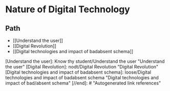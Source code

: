 # Nature of Digital Technology

## Path

- [[Understand the user]]
- [[Digital Revolution]]
- [[Digital technologies and impact of badabsent schema]]

[//begin]: # "Autogenerated link references for markdown compatibility"
[Understand the user]: Know thy student/Understand the user "Understand the user"
[Digital Revolution]: nodt/Digital Revolution "Digital Revolution"
[Digital technologies and impact of badabsent schema]: loose/Digital technologies and impact of badabsent schema "Digital technologies and impact of bad/absent schema"
[//end]: # "Autogenerated link references"
